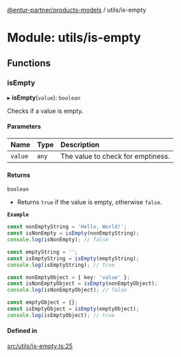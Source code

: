[@entur-partner/products-models](../README.md) / utils/is-empty

# Module: utils/is-empty

## Functions

### isEmpty

▸ **isEmpty**(`value`): `boolean`

Checks if a value is empty.

#### Parameters

| Name | Type | Description |
| :------ | :------ | :------ |
| `value` | `any` | The value to check for emptiness. |

#### Returns

`boolean`

- Returns `true` if the value is empty, otherwise `false`.

**`Example`**

```ts
const nonEmptyString = 'Hello, World!';
const isNonEmpty = isEmpty(nonEmptyString);
console.log(isNonEmpty); // false

const emptyString = '';
const isEmptyString = isEmpty(emptyString);
console.log(isEmptyString); // true

const nonEmptyObject = { key: 'value' };
const isNonEmptyObject = isEmpty(nonEmptyObject);
console.log(isNonEmptyObject); // false

const emptyObject = {};
const isEmptyObject = isEmpty(emptyObject);
console.log(isEmptyObject); // true
```

#### Defined in

[src/utils/is-empty.ts:25](https://github.com/entur/products-models/blob/main/src/utils/is-empty.ts#L25)
